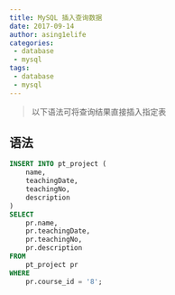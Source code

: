 ```yaml
---
title: MySQL 插入查询数据
date: 2017-09-14
author: asing1elife
categories:
 - database
 - mysql
tags:
 - database
 - mysql
---
```

> 以下语法可将查询结果直接插入指定表  

## 语法
```sql
INSERT INTO pt_project (
	name,
	teachingDate,
	teachingNo,
	description
)
SELECT
	pr.name,
	pr.teachingDate,
	pr.teachingNo,
	pr.description
FROM
	pt_project pr
WHERE
	pr.course_id = '8';
```